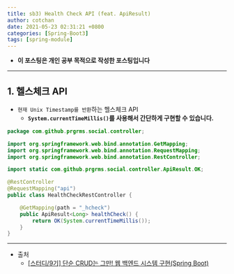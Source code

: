 ```yaml
---
title: sb3) Health Check API (feat. ApiResult)
author: cotchan 
date: 2021-05-23 02:31:21 +0800 
categories: [Spring-Boot3]
tags: [spring-module] 
---
```


+ **이 포스팅은 개인 공부 목적으로 작성한 포스팅입니다**

---

## 1. 헬스체크 API

+ `현재 Unix Timestamp를 반환`하는 헬스체크 API
  + **`System.currentTimeMillis()`를 사용해서 간단하게 구현할 수 있습니다.**

```java
package com.github.prgrms.social.controller;

import org.springframework.web.bind.annotation.GetMapping;
import org.springframework.web.bind.annotation.RequestMapping;
import org.springframework.web.bind.annotation.RestController;

import static com.github.prgrms.social.controller.ApiResult.OK;

@RestController
@RequestMapping("api")
public class HealthCheckRestController {

    @GetMapping(path = "_hcheck")
    public ApiResult<Long> healthCheck() {
        return OK(System.currentTimeMillis());
    }
}
```

---

+ 출처
    + [[스터디/9기] 단순 CRUD는 그만! 웹 백엔드 시스템 구현(Spring Boot)](https://programmers.co.kr/learn/courses/11694) 

